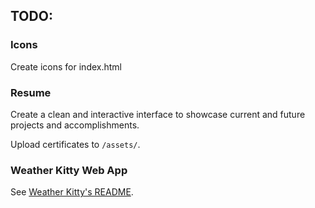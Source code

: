 ## TODO:
### Icons
Create icons for index.html

### Resume
Create a clean and interactive interface to showcase current and future projects and accomplishments.

Upload certificates to `/assets/`.

### Weather Kitty Web App
See [Weather Kitty's README](https://github.com/jaim1n/Weather-Kitty/blob/main/README.md).
